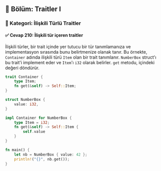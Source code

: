 ## 📘 Bölüm: Traitler I  
### 🔹 Kategori: İlişkili Türlü Traitler  
#### ✅ Cevap 210: İlişkili tür içeren traitler

İlişkili türler, bir trait içinde yer tutucu bir tür tanımlamanıza ve implementasyon sırasında bunu belirtmenize olanak tanır. Bu örnekte, `Container` adında ilişkili türü `Item` olan bir trait tanımlanır. `NumberBox` struct'ı bu trait'i implement eder ve `Item`'ı `i32` olarak belirler. `get` metodu, içindeki değeri döndürür.

```rust
trait Container {
    type Item;
    fn get(&self) -> Self::Item;
}

struct NumberBox {
    value: i32,
}

impl Container for NumberBox {
    type Item = i32;
    fn get(&self) -> Self::Item {
        self.value
    }
}

fn main() {
    let nb = NumberBox { value: 42 };
    println!("{}", nb.get());
}
```
